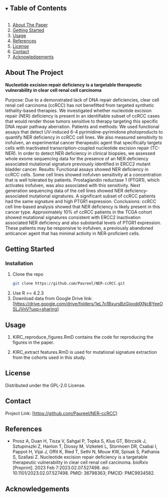 


<!-- TABLE OF CONTENTS -->
<details open="open">
  <summary><h2 style="display: inline-block">Table of Contents</h2></summary>
  <ol>
    <li>
      <a href="#about-the-project">About The Paper</a>
    </li>
    <li>
      <a href="#getting-started">Getting Started</a>
    </li>
    <li><a href="#usage">Usage</a></li>
    <li><a href="#References">References</a></li>
    <li><a href="#license">License</a></li>
    <li><a href="#contact">Contact</a></li>
    <li><a href="#acknowledgements">Acknowledgements</a></li>
  </ol>
</details>



<!-- ABOUT THE PROJECT -->

## About The Project



**Nucleotide excision repair deficiency is a targetable therapeutic vulnerability in clear cell renal cell carcinoma**

Purpose:  Due to a demonstrated lack of DNA repair deficiencies, clear cell renal cell carcinoma (ccRCC) has not benefitted from targeted synthetic lethality-based therapies. We investigated whether nucleotide excision repair (NER) deficiency is present in an identifiable subset of ccRCC cases that would render those tumors sensitive to therapy targeting this specific DNA repair pathway aberration. 
Patients and methods: We used functional assays that detect UV-induced 6-4 pyrimidine-pyrimidone photoproducts to quantify NER deficiency in ccRCC cell lines. We also measured sensitivity to irofulven, an experimental cancer therapeutic agent that specifically targets cells with inactivated transcription-coupled nucleotide excision repair (TC-NER). In order to detect NER deficiency in clinical biopsies, we assessed whole exome sequencing data for the presence of an NER deficiency associated mutational signature previously identified in ERCC2 mutant bladder cancer. 
 Results: Functional assays showed NER deficiency in ccRCC cells. Some cell lines showed irofulven sensitivity at a concentration that is well tolerated by patients. Prostaglandin reductase 1 (PTGR1), which activates irofulven, was also associated with this sensitivity. Next generation sequencing data of the cell lines showed NER deficiency-associated mutational signatures. A significant subset of ccRCC patients had the same signature and high PTGR1 expression.
Conclusions: ccRCC cell line-based analysis showed that NER deficiency is likely present in this cancer type. Approximately 10% of ccRCC patients in the TCGA cohort showed mutational signatures consistent with ERCC2 inactivation associated NER deficiency and also substantial levels of PTGR1 expression. These patients may be responsive to irofulven, a previously abandoned anticancer agent that has minimal activity in NER-proficient cells.

<!-- GETTING STARTED -->

## Getting Started




### Installation

1. Clone the repo
   ```sh
   git clone https://github.com/Paureel/NER-ccRCC.git
   ```
2. Use R >= 4.2.3
3. Download data from Google Drive link: [https://drive.google.com/drive/folders/1eL7o1BxursBzGlxoddXNcBYeeOSLJVnV?usp=sharing]
   


<!-- USAGE EXAMPLES -->

## Usage

1. KIRC_reproduce_figures.RmD contains the code for reproducing the figures in the paper.

2. KIRC_extract features.RmD is used for mutational signature extraction from the cohorts used in this study.


<!-- LICENSE -->

## License

Distributed under the GPL-2.0 License.



<!-- CONTACT -->

## Contact


Project Link: [https://github.com/Paureel/NER-ccRCC]


<!-- References -->

## References
* Prosz A, Duan H, Tisza V, Sahgal P, Topka S, Klus GT, Börcsök J, Sztupinszki Z, Hanlon T, Diossy M, Vizkeleti L, Stormoen DR, Csabai I, Pappot H, Vijai J, Offit K, Ried T, Sethi N, Mouw KW, Spisak S, Pathania S, Szallasi Z. Nucleotide excision repair deficiency is a targetable therapeutic vulnerability in clear cell renal cell carcinoma. bioRxiv [Preprint]. 2023 Feb 7:2023.02.07.527498. doi: 10.1101/2023.02.07.527498. PMID: 36798363; PMCID: PMC9934582.


<!-- ACKNOWLEDGEMENTS -->

## Acknowledgements

